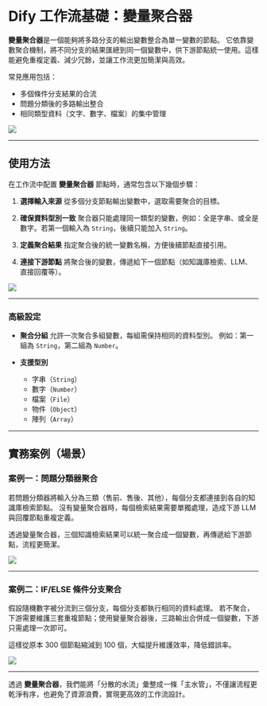 # Dify 工作流基礎：變量聚合器

**變量聚合器**是一個能夠將多路分支的輸出變數整合為單一變數的節點。
它依靠變數聚合機制，將不同分支的結果匯總到同一個變數中，供下游節點統一使用。這樣能避免重複定義、減少冗餘，並讓工作流更加簡潔與高效。

常見應用包括：

* 多個條件分支結果的合流
* 問題分類後的多路輸出整合
* 相同類型資料（文字、數字、檔案）的集中管理

![](./images/img-variable-aggregator-1.png)

---

## 使用方法

在工作流中配置 **變量聚合器** 節點時，通常包含以下幾個步驟：

1. **選擇輸入來源**
   從多個分支節點輸出變數中，選取需要聚合的目標。

2. **確保資料型別一致**
   聚合器只能處理同一類型的變數，例如：全是字串、或全是數字。若第一個輸入為 `String`，後續只能加入 `String`。

3. **定義聚合結果**
   指定聚合後的統一變數名稱，方便後續節點直接引用。

4. **連接下游節點**
   將聚合後的變數，傳遞給下一個節點（如知識庫檢索、LLM、直接回覆等）。

![](./images/img-variable-aggregator-2.png)

---

### 高級設定

* **聚合分組**
  允許一次聚合多組變數，每組需保持相同的資料型別。
  例如：第一組為 `String`，第二組為 `Number`。

* **支援型別**

  * 字串（`String`）
  * 數字（`Number`）
  * 檔案（`File`）
  * 物件（`Object`）
  * 陣列（`Array`）

---

## 實務案例（場景）

### 案例一：問題分類器聚合

若問題分類器將輸入分為三類（售前、售後、其他），每個分支都連接到各自的知識庫檢索節點。
沒有變量聚合器時，每個檢索結果需要單獨處理，造成下游 LLM 與回覆節點重複定義。

透過變量聚合器，三個知識檢索結果可以統一聚合成一個變數，再傳遞給下游節點，流程更簡潔。

![](./images/img-variable-aggregator-3.png)

---

### 案例二：IF/ELSE 條件分支聚合

假設隨機數字被分流到三個分支，每個分支都執行相同的資料處理。
若不聚合，下游需要維護三套重複節點；使用變量聚合器後，三路輸出合併成一個變數，下游只需處理一次即可。

這樣從原本 300 個節點縮減到 100 個，大幅提升維護效率，降低錯誤率。

![](./images/img-variable-aggregator-4.png)

---

透過 **變量聚合器**，我們能將「分散的水流」彙整成一條「主水管」，不僅讓流程更乾淨有序，也避免了資源浪費，實現更高效的工作流設計。


